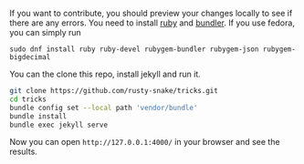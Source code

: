 If you want to contribute, you should preview your changes locally to see if there are any errors.
You need to install [ruby] and [bundler]. If you use fedora, you can simply run

```
sudo dnf install ruby ruby-devel rubygem-bundler rubygem-json rubygem-bigdecimal
```

You can the clone this repo, install jekyll and run it.

```bash
git clone https://github.com/rusty-snake/tricks.git
cd tricks
bundle config set --local path 'vendor/bundle'
bundle install
bundle exec jekyll serve
```

Now you can open `http://127.0.0.1:4000/` in your browser and see the results.

[ruby]: https://www.ruby-lang.org/en/documentation/installation/
[bundler]: https://bundler.io/
